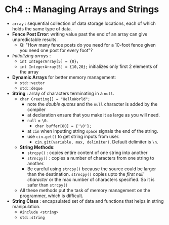 Ch4 :: Managing Arrays and Strings
==================================

- `array` : sequential collection of data storage locations, each of which holds the same type of data.
- __Fence Post Error__: writing value past the end of an array can give unpredictable results.
    - Q: "How many fence posts do you need for a 10-foot fence given you need one post for every foot"?
- _Initializing arrays_ : 
    - `int IntegerArray[5] = {0};`
    - `int IntegerArray[5] = {10,20};` initializes only first 2 elements of the array
- __Dynamic Arrays__ for better memory management:
    - `std::vector`
    - `std::deque`
- __String__ : array of characters terminating in a `null`.
    - `char Greeting[] = "HelloWorld";`
        - note the _double quotes_ and the `null` character is added by the compiler
        - at declaration ensure that you make it as large as you will need.
        - `null` = `\0`.
            - `char buffer[80] = {'\0'};`
        - at `cin` when inputting string `space` signals the end of the string.
        - use `cin.get()` to get string inputs from user. 
            - `cin.git(variable, max, delimiter)`. Default delimiter is `\n`.
    - __String Methods__:
        - `strcpy()` : copies entire content of one string into another
        - `strncpy()` : copies a number of characters from one string to another.
        - Be careful using `strcpy()` because the source could be larger than the destination. `strncpy()` copies upto the _first null character_ or the max number of characters specified. So it is safer than `strcpy()`
    - All these methods put the task of memory management on the programmer, which is difficult.
- __String Class__ : encapsulated set of data and functions that helps in string manipulation.
    - `#include <string>`
    - `std::string`